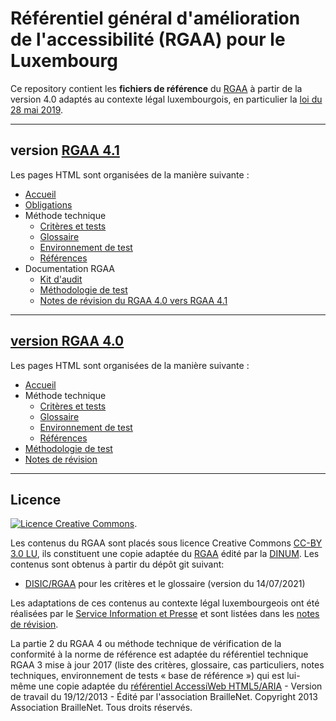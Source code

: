 # Référentiel général d'amélioration de l'accessibilité (RGAA) pour le Luxembourg

Ce repository contient les __fichiers de référence__ du [RGAA](https://accessibilite.public.lu/fr/rgaa4.1/index.html) à partir de la version 4.0 adaptés au contexte légal luxembourgois, en particulier la [loi du 28 mai 2019](http://legilux.public.lu/eli/etat/leg/loi/2019/05/28/a373/jo).


********************

## version [RGAA 4.1](https://accessibilite.public.lu/fr/rgaa4.1/index.html)

Les pages HTML sont organisées de la manière suivante :

* [Accueil](./v4.1/md/introduction.md)
* [Obligations](./v4.1/md/obligations.md)
* Méthode technique
  * [Critères et tests](./v4.1/JSON/criteres.json)
  * [Glossaire](./v4.1/JSON/glossaire.json)
  * [Environnement de test](./v4.1/md/environnement.md)
  * [Références](./v4.1/md/references.md)
* Documentation RGAA
  * [Kit d'audit](./v4.1/md/kit.md)
  * [Méthodologie de test](./v4.1/md/methodologie.md)
  * [Notes de révision du RGAA 4.0 vers RGAA 4.1](./v4.1/md/notes-revision.md)



*****************

## [version RGAA 4.0](https://accessibilite.public.lu/fr/rgaa4/index.html)


Les pages HTML sont organisées de la manière suivante :
* [Accueil](./v4.0/md/methode.md)
* Méthode technique
  * [Critères et tests](./v4.0/JSON/criteres.json)
  * [Glossaire](./v4.0/JSON/glossaire.json)
  * [Environnement de test](./v4.0/md/environnement.md)
  * [Références](./v4.0/md/references.md)
* [Méthodologie de test](./v4.0/md/methodologie.md)
* [Notes de révision](./v4.0/md/notes-revision.md)


********************

## Licence

<a rel="license" href="http://creativecommons.org/licenses/by/3.0/lu/"><img alt="Licence Creative Commons" style="border-width:0" src="https://i.creativecommons.org/l/by/3.0/lu/88x31.png" /></a>.

Les contenus du RGAA sont placés sous licence Creative Commons [CC-BY 3.0 LU](https://creativecommons.org/licenses/by/3.0/lu/), ils constituent une copie adaptée du [RGAA](https://www.numerique.gouv.fr/publications/rgaa-accessibilite/) édité par la [DINUM](https://www.numerique.gouv.fr/dinum/). Les contenus sont obtenus à partir du dépôt git suivant:

- [DISIC/RGAA](https://github.com/DISIC/RGAA) pour les critères et le glossaire (version du 14/07/2021) 

Les adaptations de ces contenus au contexte légal luxembourgeois ont été réalisées par le [Service Information et Presse](https://sip.gouvernement.lu) et sont listées dans les [notes de révision](./v4.1/md/notes-revision.md). 

La partie 2 du RGAA 4 ou méthode technique de vérification de la conformité à la norme de référence est adaptée du référentiel technique RGAA 3 mise à jour 2017 (liste des critères, glossaire, cas particuliers, notes techniques, environnement de tests « base de référence ») qui est lui-même une copie adaptée du [référentiel AccessiWeb HTML5/ARIA](http://www.accessiweb.org/index.php/accessiweb-html5aria-liste-deployee.html) - Version de travail du 19/12/2013 - Édité par l'association BrailleNet. Copyright 2013 Association BrailleNet. Tous droits réservés.

